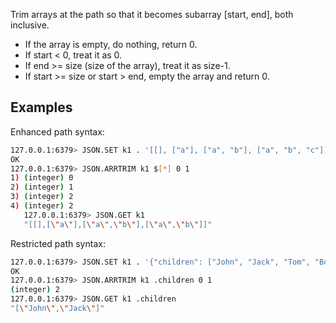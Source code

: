 Trim arrays at the path so that it becomes subarray [start, end], both inclusive.


* If the array is empty, do nothing, return 0.
* If start < 0, treat it as 0.
* If end >= size (size of the array), treat it as size-1.
* If start >= size or start > end, empty the array and return 0.

## Examples

Enhanced path syntax:

```bash
127.0.0.1:6379> JSON.SET k1 . '[[], ["a"], ["a", "b"], ["a", "b", "c"]]'
OK
127.0.0.1:6379> JSON.ARRTRIM k1 $[*] 0 1
1) (integer) 0
2) (integer) 1
3) (integer) 2
4) (integer) 2
   127.0.0.1:6379> JSON.GET k1
   "[[],[\"a\"],[\"a\",\"b\"],[\"a\",\"b\"]]"
```

Restricted path syntax:

```bash
127.0.0.1:6379> JSON.SET k1 . '{"children": ["John", "Jack", "Tom", "Bob", "Mike"]}'
OK
127.0.0.1:6379> JSON.ARRTRIM k1 .children 0 1
(integer) 2
127.0.0.1:6379> JSON.GET k1 .children
"[\"John\",\"Jack\"]"
```
